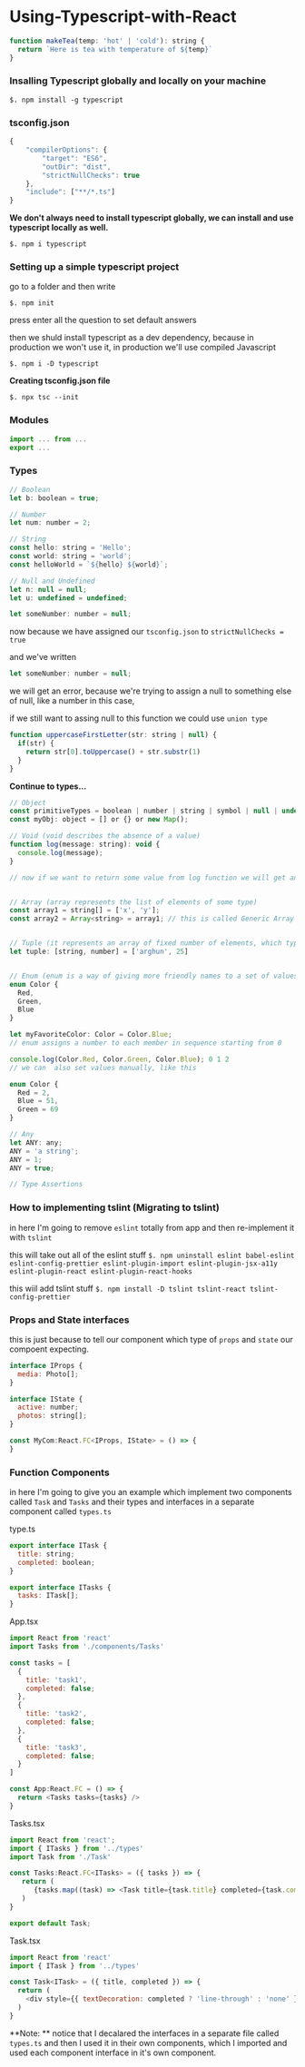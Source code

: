 # Using-Typescript-with-React

```js
function makeTea(temp: 'hot' | 'cold'): string {
  return `Here is tea with temperature of ${temp}`
}
```

### Insalling Typescript globally and locally on your machine

`$. npm install -g typescript`


### tsconfig.json

```js
{
    "compilerOptions": {
        "target": "ES6",
        "outDir": "dist",
        "strictNullChecks": true
    },
    "include": ["**/*.ts"]
}
```

**We don't always need to install typescript globally, we can install and use typescript locally as well.**

`$. npm i typescript`


### Setting up a simple typescript project

go to a folder and then write

`$. npm init`

press enter all the question to set default answers

then we shuld install typescript as a dev dependency, because in production we won't use it, in production we'll use compiled Javascript

`$. npm i -D typescript`


**Creating tsconfig.json file**

`$. npx tsc --init`


### Modules

```js
import ... from ...
export ...
```


### Types

```js
// Boolean
let b: boolean = true;

// Number
let num: number = 2;

// String
const hello: string = 'Hello';
const world: string = 'world';
const helloWorld = `${hello} ${world}`;

// Null and Undefined
let n: null = null;
let u: undefined = undefined;

let someNumber: number = null;
```

now because we have assigned our `tsconfig.json` to `strictNullChecks = true`

and we've written

```js
let someNumber: number = null;
```

we will get an error, because we're trying to assign a null to something else of null, like a number in this case,

if we still want to assing null to this function we could use `union type`

```js
function uppercaseFirstLetter(str: string | null) {
  if(str) {
    return str[0].toUppercase() + str.substr(1)
  }
}
```

**Continue to types...**

```js
// Object
const primitiveTypes = boolean | number | string | symbol | null | undefined;
const myObj: object = [] or {} or new Map();

// Void (void describes the absence of a value)
function log(message: string): void {
  console.log(message);
}

// now if we want to return some value from log function we will get an error, we cannot return some value from it


// Array (array represents the list of elements of some type)
const array1 = string[] = ['x', 'y'];
const array2 = Array<string> = array1; // this is called Generic Array type


// Tuple (it represents an array of fixed number of elements, which type of each element is known)
let tuple: [string, number] = ['arghun', 25]


// Enum (enum is a way of giving more friendly names to a set of values)
enum Color {
  Red,
  Green,
  Blue
}

let myFavoriteColor: Color = Color.Blue;
// enum assigns a number to each member in sequence starting from 0

console.log(Color.Red, Color.Green, Color.Blue); 0 1 2
// we can  also set values manually, like this

enum Color {
  Red = 2,
  Blue = 51,
  Green = 69
}

// Any
let ANY: any;
ANY = 'a string';
ANY = 1;
ANY = true;

// Type Assertions
```

### How to implementing tslint (Migrating to tslint)

in here I'm going to remove `eslint` totally from app and then re-implement it with `tslint`

this will take out all of the eslint stuff
`$. npm uninstall eslint babel-eslint eslint-config-prettier eslint-plugin-import eslint-plugin-jsx-a11y eslint-plugin-react eslint-plugin-react-hooks`

this wiil add tslint stuff
`$. npm install -D tslint tslint-react tslint-config-prettier` 


### Props and State interfaces

this is just because to tell our component which type of `props` and `state` our compoent expecting.

```js
interface IProps {
  media: Photo[];
}

interface IState {
  active: number;
  photos: string[];
}

const MyCom:React.FC<IProps, IState> = () => {
}
```

### Function Components

in here I'm going to give you an example which implement two components called `Task` and `Tasks` and their types and interfaces in a separate component called `types.ts`

type.ts

```js
export interface ITask {
  title: string;
  completed: boolean;
}

export interface ITasks {
  tasks: ITask[];
}
```

App.tsx

```js
import React from 'react'
import Tasks from './components/Tasks'

const tasks = [
  {
    title: 'task1',
    completed: false;
  },
  {
    title: 'task2',
    completed: false;
  },
  {
    title: 'task3',
    completed: false;
  }
]

const App:React.FC = () => {
  return <Tasks tasks={tasks} />
} 
```

Tasks.tsx

```js
import React from 'react';
import { ITasks } from '../types'
import Task from './Task'

const Tasks:React.FC<ITasks> = ({ tasks }) => {
   return (
      {tasks.map((task) => <Task title={task.title} completed={task.completed} />)}
   )
}

export default Task;
```

Task.tsx

```js
import React from 'react'
import { ITask } from '../types'

const Task<ITask> = ({ title, completed }) => {
  return (
    <div style={{ textDecoration: completed ? 'line-through' : 'none' }}>{title}</div>
  )
}
```

**Note: ** notice that I decalared the interfaces in a separate file called `types.ts` and then I used it in their own components, which I imported and used each component interface in it's own component. 
